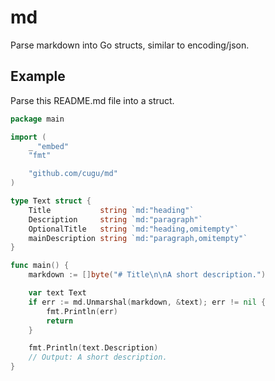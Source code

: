 # md

Parse markdown into Go structs, similar to encoding/json.

## Example

Parse this README.md file into a struct.

```go
package main

import (
	_ "embed"
	"fmt"

	"github.com/cugu/md"
)

type Text struct {
	Title           string `md:"heading"`
	Description     string `md:"paragraph"`
	OptionalTitle   string `md:"heading,omitempty"`
	mainDescription string `md:"paragraph,omitempty"`
}

func main() {
	markdown := []byte("# Title\n\nA short description.")

	var text Text
	if err := md.Unmarshal(markdown, &text); err != nil {
		fmt.Println(err)
		return
	}

	fmt.Println(text.Description)
	// Output: A short description.
}
```